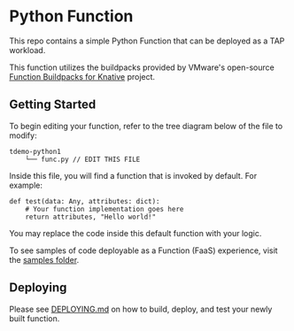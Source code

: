 # Python Function

This repo contains a simple Python Function that can be deployed as a TAP workload.

This function utilizes the buildpacks provided by VMware's open-source [Function Buildpacks for Knative](https://github.com/vmware-tanzu/function-buildpacks-for-knative) project.

## Getting Started

To begin editing your function, refer to the tree diagram below of the file to modify:

```
tdemo-python1
    └── func.py // EDIT THIS FILE
```

Inside this file, you will find a function that is invoked by default. For example:

```
def test(data: Any, attributes: dict):
    # Your function implementation goes here
    return attributes, "Hello world!"
```

You may replace the code inside this default function with your logic.

To see samples of code deployable as a Function (FaaS) experience, visit the [samples folder](https://github.com/vmware-tanzu/function-buildpacks-for-knative/tree/test/samples/python).

## Deploying

Please see [DEPLOYING.md](DEPLOYING.md) on how to build, deploy, and test your newly built function.
